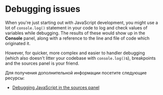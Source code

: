 # Debugging issues

When you're just starting out with JavaScript development, you might use a lot of `console.log()` statement in your code to log and check values of variables while debugging. The results of these would show up in the **Console** panel, along with a reference to the line and file of code which originated it.

However, for quicker, more complex and easier to handler debugging (which also doesn't litter your codebase with `console.log()`s), breakpoints and the sources panel is your friend.

Для получения дополнительной информации посетите следующие ресурсы:

- [Debugging JavaScript in the sources panel](https://developer.chrome.com/docs/devtools/javascript/)
